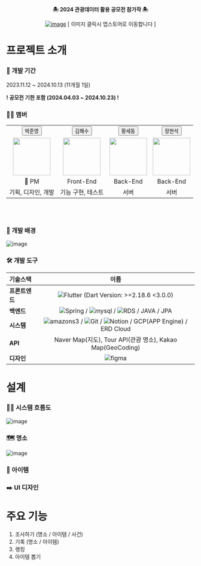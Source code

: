<div align="center">

**🏝️ 2024 관광데이터 활용 공모전 참가작 🏝️**

[![image](https://github.com/user-attachments/assets/77bd835a-7bef-4740-9451-e2ff0efee288)](https://apps.apple.com/kr/app/treg/id6478799797)
[ 이미지 클릭시 앱스토어로 이동합니다 ]

</div>

# 프로젝트 소개

### 📅 개발 기간
2023.11.12 ~ 2024.10.13 (11개월 1일)

**! 공모전 기한 포함 (2024.04.03 ~ 2024.10.23) !**

### 🙋‍♂️ 맴버
<div align="center">
  <table>
    <tr>
      <td align="center"><strong><a href="https://github.com/PlayTheApp"><button>박준영</button></a></strong></td>
      <td align="center"><strong><a href="https://github.com/haesookimDev"><button>김해수</button></a></strong></td>
      <td align="center"><strong><a href="https://github.com/HwangSedong"><button>황세동</button></a></strong></td>
      <td align="center"><strong><a href="https://github.com/Janghyeonsuk"><button>장현석</button></a></strong></td>
    </tr>
    <tr>
      <td align="center"><img src="https://avatars.githubusercontent.com/u/92419169?v=4" width="100"></td>
      <td align="center"><img src="https://avatars.githubusercontent.com/u/63633387?v=4" width="100"></td>
      <td align="center"><img src="https://avatars.githubusercontent.com/u/107477778?v=4" width="100"></td>
      <td align="center"><img src="https://avatars.githubusercontent.com/u/74901548?v=4" width="100"></td>
    </tr>
    <tr>
      <td align="center">👑 PM</td>
      <td align="center">Front-End</td>
      <td align="center">Back-End</td>
      <td align="center">Back-End</td>
    </tr>
    <tr>
      <td align="center">기획, 디자인, 개발</a></td>
      <td align="center">기능 구현, 테스트</a></td>
      <td align="center">서버</a></td>
      <td align="center">서버</a></td>
    </tr>
  </table>
</div>
<br>
<br>

### 🚀 개발 배경
![image](https://github.com/user-attachments/assets/50258687-c5d3-4eac-b7b5-f7a282f0eea4)

### 🛠️ 개발 도구
<div align="center">
  
|기술스택|이름|
|:---|:---:|
|**프론트엔드**|![Flutter](https://img.shields.io/badge/Flutter-%2302569B.svg?style=for-the-badge&logo=Flutter&logoColor=white) (Dart Version: >=2.18.6 <3.0.0) |
|**백엔드**|![Spring](https://img.shields.io/badge/spring-%236DB33F.svg?style=for-the-badge&logo=spring&logoColor=white) / ![mysql](https://img.shields.io/badge/-mysql-4479A1?style=for-the-badge&logo=mysql&logoColor=white) / ![RDS](https://img.shields.io/badge/-amazonrds-527FFF?style=for-the-badge&logo=amazonrds&logoColor=white) / JAVA / JPA |
|**시스템**| ![amazons3](https://img.shields.io/badge/-amazons3-569A31?style=for-the-badge&logo=amazons3&logoColor=white) / ![Git](https://img.shields.io/badge/-git-F05032?style=for-the-badge&logo=git&logoColor=white) / ![Notion](https://img.shields.io/badge/-Notion-000000?style=for-the-badge&logo=Notion&logoColor=white) / GCP(APP Engine) / ERD Cloud |
|**API**|Naver Map(지도), Tour API(관광 명소), Kakao Map(GeoCoding)|
|**디자인**|![figma](https://img.shields.io/badge/-figma-F24E1E?style=for-the-badge&logo=figma&logoColor=white)|

</div>


# 설계
### 👨‍💻 시스템 흐름도
![image](https://github.com/user-attachments/assets/a021fa4e-cdfd-490d-9e69-c5ad05c30644)

### 🗺️ 명소
![image](https://github.com/user-attachments/assets/7e43c47d-5877-4af0-9e75-a400b849a6b2)

### 🎁 아이템

### ✒️ UI 디자인

# 주요 기능
1. 조사하기 (명소 / 아이템 / 사건)
2. 기록 (명소 / 아이템)
3. 랭킹
4. 아이템 뽑기





